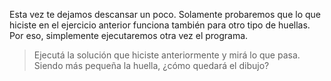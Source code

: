 Esta vez te dejamos descansar un poco. Solamente probaremos que lo que hiciste en el ejercicio anterior funciona también para otro tipo de huellas. Por eso, simplemente ejecutaremos otra vez el programa. 

> Ejecutá la solución que hiciste anteriormente y mirá lo que pasa. Siendo más pequeña la huella, ¿cómo quedará el dibujo?
